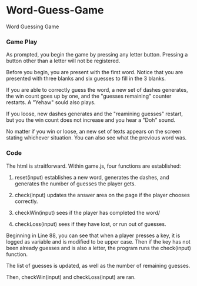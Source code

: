 # Word-Guess-Game
Word Guessing Game


### Game Play

As prompted, you begin the game by pressing any letter button. Pressing a button other than a letter will not be registered. 

Before you begin, you are present with the first word. Notice that you are presented with three blanks and six guesses to fill in the 3 blanks. 

If you are able to correctly guess the word, a new set of dashes generates, the win count goes up by one, and the "guesses remaining" counter restarts. A "Yehaw" sould also plays.

If you loose, new dashes generates and the "reamining guesses" restart, but you the win count does not increase and you hear a "Doh" sound. 

No matter if you win or loose, an new set of texts appears on the screen stating whichever situation. You can also see what the previous word was.

### Code

The html is straitforward. Within game.js, four functions are established:

1. reset(input) establishes a new word, generates the dashes, and generates the number of guesses the player gets. 

2. check(input) updates the answer area on the page if the player chooses correctly.

3. checkWin(input) sees if the player has completed the word/

4. checkLoss(input) sees if they have lost, or run out of guesses. 

Beginning in Line 88, you can see that when a player presses a key, it is logged as variable and is modified to be upper case. Then if the key has not been already guesses and is also a letter, the program runs the check(input) function.

The list of guesses is updated, as well as the number of remaining guesses. 

Then, checkWin(input) and checkLoss(input) are ran. 